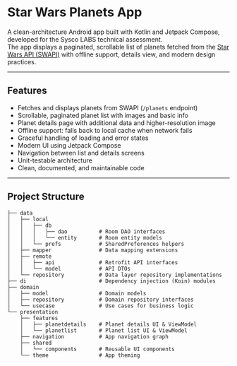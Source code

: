 # Star Wars Planets App

A clean-architecture Android app built with Kotlin and Jetpack Compose, developed for the Sysco LABS technical assessment.  
The app displays a paginated, scrollable list of planets fetched from the [Star Wars API (SWAPI)](https://swapi.dev/) with offline support, details view, and modern design practices.

---

## Features

- Fetches and displays planets from SWAPI (`/planets` endpoint)
- Scrollable, paginated planet list with images and basic info
- Planet details page with additional data and higher-resolution image
- Offline support: falls back to local cache when network fails
- Graceful handling of loading and error states
- Modern UI using Jetpack Compose
- Navigation between list and details screens
- Unit-testable architecture
- Clean, documented, and maintainable code

---

## Project Structure

```text
├── data
│   ├── local
│   │   ├── db
│   │   │   ├── dao          # Room DAO interfaces
│   │   │   └── entity       # Room entity models
│   │   └── prefs            # SharedPreferences helpers
│   ├── mapper               # Data mapping extensions
│   ├── remote
│   │   ├── api              # Retrofit API interfaces
│   │   └── model            # API DTOs
│   └── repository           # Data layer repository implementations
├── di                       # Dependency injection (Koin) modules
├── domain
│   ├── model                # Domain models
│   ├── repository           # Domain repository interfaces
│   └── usecase              # Use cases for business logic
└── presentation
    ├── features
    │   ├── planetdetails    # Planet details UI & ViewModel
    │   └── planetlist       # Planet list UI & ViewModel
    ├── navigation           # App navigation graph
    ├── shared
    │   └── components       # Reusable UI components
    └── theme                # App theming
